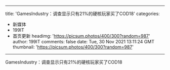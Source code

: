 
---
title: 'GamesIndustry：调查显示只有21%的硬核玩家买了COD18'
categories: 
 - 新媒体
 - 199IT
 - 首页更新
headimg: 'https://picsum.photos/400/300?random=987'
author: 199IT
comments: false
date: Tue, 30 Nov 2021 13:11:24 GMT
thumbnail: 'https://picsum.photos/400/300?random=987'
---

<div>   
GamesIndustry：调查显示只有21%的硬核玩家买了COD18  
</div>
            
